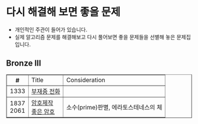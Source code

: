 # 다시 해결해 보면 좋을 문제
- 개인적인 주관이 들어가 있습니다.
- 실제 알고리즘 문제를 해결해보고 다시 풀어보면 좋을 문제들을 선별해 놓은 문제집 입니다.

## Bronze III
<html>
  <body>
    <table border="1">
      <th>
        #
        <td> Title
        <td> Consideration
      </th>
    <tr>
        <td>1333
        <td><a href="https://www.acmicpc.net/problem/1333">부재중 전화</a>
        <td>
      </tr>  
    <tr>
        <td>1837 <br>
          2061
        <td><a href="https://www.acmicpc.net/problem/1837">암호제작</a><br>
        <a href="https://www.acmicpc.net/problem/2061">좋은 암호</a>  
        <td> 소수(prime)판별, 에라토스테네스의 체
      </tr>
        
  </body>
</html>
  
